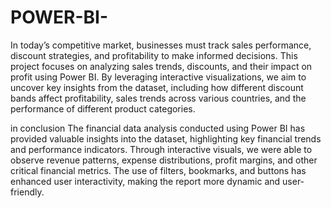 # POWER-BI- 
In today’s competitive market, businesses must track sales performance, discount strategies, and profitability to make informed decisions. This project focuses on analyzing sales trends, discounts, and their impact on profit using Power BI.
By leveraging interactive visualizations, we aim to uncover key insights from the dataset, including how different discount bands affect profitability, sales trends across various countries, and the performance of different product categories.


in conclusion
The financial data analysis conducted using Power BI has provided valuable insights into the dataset, highlighting key financial trends and performance indicators. Through interactive visuals, we were able to observe revenue patterns, expense distributions, profit margins, and other critical financial metrics. The use of filters, bookmarks, and buttons has enhanced user interactivity, making the report more dynamic and user-friendly.
